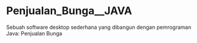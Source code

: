 # Penjualan_Bunga__JAVA
Sebuah software desktop sederhana yang dibangun dengan pemrograman Java: Penjualan Bunga
